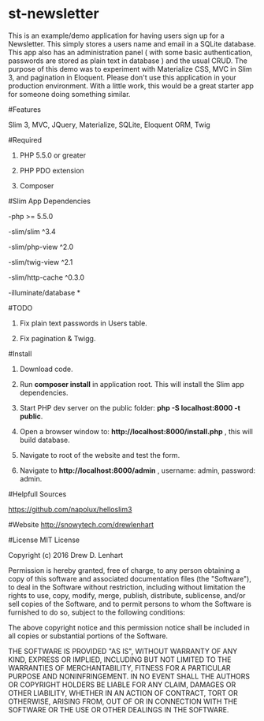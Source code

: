 st-newsletter
===============

This is an example/demo application for having users sign up for a Newsletter.  This simply stores a users name and email in a SQLite database.  This app also has an administration panel ( with some basic authentication, passwords are stored as plain text in database ) and the usual CRUD.  The purpose of this demo was to experiment with Materialize CSS, MVC in Slim 3, and pagination in Eloquent.  Please don't use this application in your production environment.  With a little work, this would be a great starter app for someone doing something similar.

#Features

Slim 3, MVC, JQuery, Materialize, SQLite, Eloquent ORM, Twig

#Required

1.  PHP 5.5.0 or greater

2.  PHP PDO extension

3.  Composer


#Slim App Dependencies

-php >= 5.5.0

-slim/slim ^3.4

-slim/php-view ^2.0

-slim/twig-view ^2.1

-slim/http-cache ^0.3.0

-illuminate/database *

#TODO

1.  Fix plain text passwords in Users table.

2.  Fix pagination & Twigg.

#Install

1.  Download code.

2.  Run **composer install** in application root.  This will install the Slim app dependencies.

3.  Start PHP dev server on the public folder:  **php -S localhost:8000 -t public**.

4.  Open a browser window to:  **http://localhost:8000/install.php** , this will build database.

5.  Navigate to root of the website and test the form.

6.  Navigate to **http://localhost:8000/admin** , username: admin, password: admin.

#Helpfull Sources

https://github.com/napolux/helloslim3

#Website
http://snowytech.com/drewlenhart

#License
MIT License

Copyright (c) 2016 Drew D. Lenhart

Permission is hereby granted, free of charge, to any person obtaining a copy
of this software and associated documentation files (the "Software"), to deal
in the Software without restriction, including without limitation the rights
to use, copy, modify, merge, publish, distribute, sublicense, and/or sell
copies of the Software, and to permit persons to whom the Software is
furnished to do so, subject to the following conditions:

The above copyright notice and this permission notice shall be included in all
copies or substantial portions of the Software.

THE SOFTWARE IS PROVIDED "AS IS", WITHOUT WARRANTY OF ANY KIND, EXPRESS OR
IMPLIED, INCLUDING BUT NOT LIMITED TO THE WARRANTIES OF MERCHANTABILITY,
FITNESS FOR A PARTICULAR PURPOSE AND NONINFRINGEMENT. IN NO EVENT SHALL THE
AUTHORS OR COPYRIGHT HOLDERS BE LIABLE FOR ANY CLAIM, DAMAGES OR OTHER
LIABILITY, WHETHER IN AN ACTION OF CONTRACT, TORT OR OTHERWISE, ARISING FROM,
OUT OF OR IN CONNECTION WITH THE SOFTWARE OR THE USE OR OTHER DEALINGS IN THE
SOFTWARE.